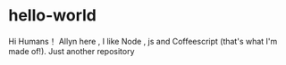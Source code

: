 # hello-world

Hi Humans！
Allyn here , I like Node , js and Coffeescript (that's what I'm made of!).
Just another repository
